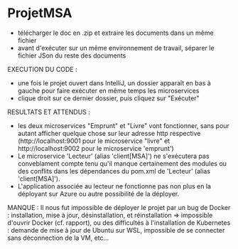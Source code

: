 # ProjetMSA

- télécharger le doc en .zip et extraire les documents dans un même fichier
- avant d'exécuter sur un même environnement de travail, séparer le fichier JSon du reste des documents

EXECUTION DU CODE :
- une fois le projet ouvert dans IntelliJ, un dossier apparaît en bas à gauche pour faire exécuter en même temps les microservices
- clique droit sur ce dernier dossier, puis cliquez sur "Exécuter"


RESULTATS ET ATTENDUS :
- les deux microservices "Emprunt" et "Livre" vont fonctionner, sans pour autant afficher quelque chose sur leur adresse http respective 
(http://localhost:9001 pour le microservice "livre" et http://localhost:9002 pour le microservice 'emprunt')
- Le microservice 'Lecteur' (alias 'client[MSA]') ne s'exécutera pas conveblament compte tenu qu'il manque certainement des modules ou des conflits 
dans les dépendances du pom.xml de 'Lecteur' (alias 'client[MSA]'). 
- L'application associée au lecteur ne fonctionne pas non plus en la déployant sur Azure ou autre possibilité de la déployer.


MANQUE :
Il nous fut impossible de déployer le projet par un bug de Docker : installation, mise à jour, désinstallation, et réinstallation => impossible d'ouvrir Docker (cf. rapport),
ou des difficultés à l'installation de Kubernetes : demande de mise à jour de Ubuntu sur WSL, impossible de se connecter sans déconnection de la VM, etc... 
